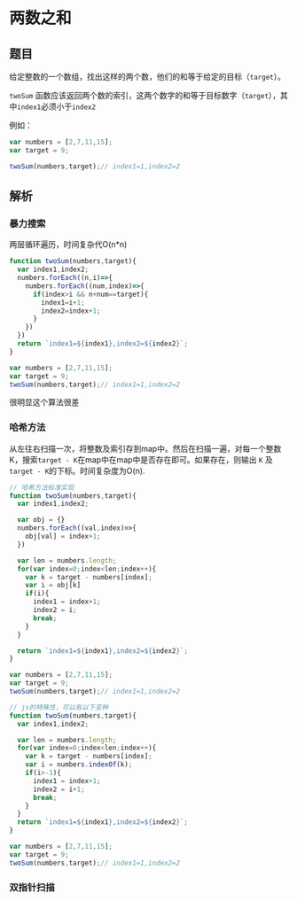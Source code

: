 # 两数之和

## 题目
给定整数的一个数组，找出这样的两个数，他们的和等于给定的目标（`target`）。

`twoSum` 函数应该返回两个数的索引，这两个数字的和等于目标数字（`target`），其中`index1`必须小于`index2`

例如：
```js
var numbers = [2,7,11,15];
var target = 9;

twoSum(numbers,target);// index1=1,index2=2
```

## 解析

### 暴力搜索

两层循环遍历，时间复杂代O(n*n)
```js
function twoSum(numbers,target){
  var index1,index2;
  numbers.forEach((n,i)=>{
    numbers.forEach((num,index)=>{
      if(index>i && n+num==target){
        index1=i+1;
        index2=index+1;
      }
    })
  })
  return `index1=${index1},index2=${index2}`;
}

var numbers = [2,7,11,15];
var target = 9;
twoSum(numbers,target);// index1=1,index2=2
```

很明显这个算法很差

### 哈希方法

从左往右扫描一次，将整数及索引存到map中。然后在扫描一遍，对每一个整数K，搜索`target - K`在map中在map中是否存在即可。如果存在，则输出 `K` 及 `target - K`的下标。时间复杂度为O(n).

```js
// 哈希方法标准实现
function twoSum(numbers,target){
  var index1,index2;

  var obj = {}
  numbers.forEach((val,index)=>{
    obj[val] = index+1;
  })

  var len = numbers.length;
  for(var index=0;index<len;index++){
    var k = target - numbers[index];
    var i = obj[k]
    if(i){
      index1 = index+1;
      index2 = i;
      break;
    }
  }

  return `index1=${index1},index2=${index2}`;
}

var numbers = [2,7,11,15];
var target = 9;
twoSum(numbers,target);// index1=1,index2=2
```

```js
// js的特殊性，可以有以下变种
function twoSum(numbers,target){
  var index1,index2;

  var len = numbers.length;
  for(var index=0;index<len;index++){
    var k = target - numbers[index];
    var i = numbers.indexOf(k);
    if(i>-1){
      index1 = index+1;
      index2 = i+1;
      break;
    }
  }
  return `index1=${index1},index2=${index2}`;
}

var numbers = [2,7,11,15];
var target = 9;
twoSum(numbers,target);// index1=1,index2=2
```

### 双指针扫描
